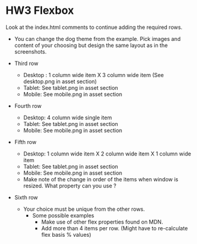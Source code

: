 # HW3 Flexbox
Look at the index.html comments to continue adding the required rows.
- You can change the dog theme from the example. Pick images and content of your choosing but design the same layout as in the screenshots.
- Third row
  - Desktop : 1 column wide item X 3 column wide item (See desktop.png in asset section)
  - Tablet: See tablet.png in asset section
  - Mobile: See mobile.png in asset section

- Fourth row
  - Desktop: 4 column wide single item
  - Tablet: See tablet.png in asset section
  - Mobile: See mobile.png in asset section
- Fifth row
  - Desktop: 1 column wide item X 2 column wide item X 1 column wide item
  - Tablet: See tablet.png in asset section
  - Mobile: See mobile.png in asset section
  - Make note of the change in order of the items when window is resized. What property can you use ?
- Sixth row 
  - Your choice must be unique from the other rows.
    - Some possible examples
      - Make use of other flex properties found on MDN.
      - Add more than 4 items per row. (Might have to re-calculate flex basis % values) 
